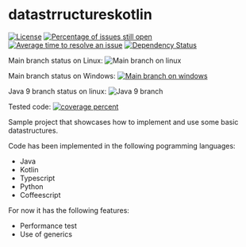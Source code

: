# datastrructureskotlin

[![License](https://img.shields.io/badge/license-LGPL--3-blue.svg)](LICENSE)  [![Percentage of issues still open](http://isitmaintained.com/badge/open/javatlacati/datastrructureskotlin.svg)](http://isitmaintained.com/project/javatlacati/datastrructureskotlin "Percentage of issues still open")  [![Average time to resolve an issue](http://isitmaintained.com/badge/resolution/javatlacati/datastrructureskotlin.svg)](http://isitmaintained.com/project/javatlacati/datastrructureskotlin "Average time to resolve an issue")  [![Dependency Status](https://dependencyci.com/github/javatlacati/datastrructureskotlin/badge)](https://dependencyci.com/github/javatlacati/datastrructureskotlin)

Main branch status on Linux:  ![Main branch on linux](https://travis-ci.org/javatlacati/datastrructureskotlin.svg?branch=master)

Main branch status on Windows:  [![Main branch on windows](https://ci.appveyor.com/api/projects/status/yw2b2tlfivfs1vj3?svg=true)](https://ci.appveyor.com/project/javatlacati/datastrructureskotlin)

Java 9 branch status on linux: ![Java 9 branch](https://api.travis-ci.org/javatlacati/datastrructureskotlin.svg?branch=Java9)

Tested code: [![coverage percent](https://coveralls.io/github/javatlacati/datastrructureskotlin?branch=master)](https://coveralls.io/github/javatlacati/datastrructureskotlin?branch=master "coverage percent")


Sample project that showcases how to implement and use some basic datastructures.

Code has been implemented in the following pogramming languages:

* Java
* Kotlin
* Typescript
* Python
* Coffeescript

For now it has the following features:

* Performance test
* Use of generics